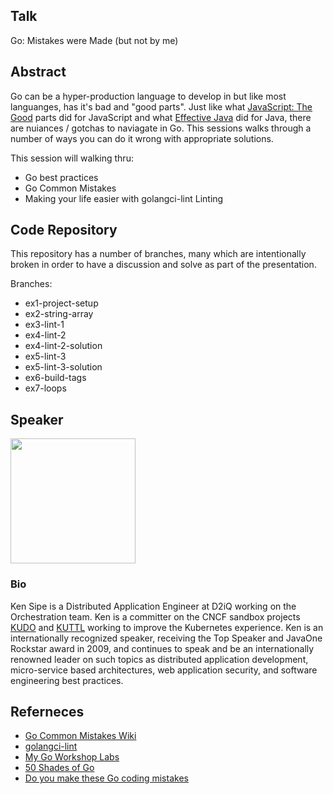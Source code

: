 ## Talk
Go: Mistakes were Made (but not by me)

## Abstract
Go can be a hyper-production language to develop in but like most languanges, has it's bad and "good parts". Just like what [JavaScript: The Good](https://www.amazon.com/JavaScript-Good-Parts-Douglas-Crockford/dp/0596517742) parts did for JavaScript and what [Effective Java](https://www.amazon.com/Effective-Java-2nd-Joshua-Bloch/dp/0321356683) did for Java, there are nuiances / gotchas to naviagate in Go.  This sessions walks through a number of ways you can do it wrong with appropriate solutions.

This session will walking thru:

* Go best practices
* Go Common Mistakes
* Making your life easier with golangci-lint Linting

## Code Repository

This repository has a number of branches, many which are intentionally broken in order to have a discussion and solve as part of the presentation.

Branches:

* ex1-project-setup
* ex2-string-array
* ex3-lint-1
* ex4-lint-2
* ex4-lint-2-solution
* ex5-lint-3
* ex5-lint-3-solution
* ex6-build-tags
* ex7-loops

## Speaker
<img src="https://gist.githubusercontent.com/kensipe/f5a3ded3c280619d647aba046cf8638d/raw/a01d01e00f7e3f295a864c1e0f238d88a2c31e08/ken-sipe.jpg" width="200">

### Bio
Ken Sipe is a Distributed Application Engineer at D2iQ working on the Orchestration team. Ken is a committer on the CNCF sandbox projects [KUDO](https://github.com/kudobuilder/kudo) and [KUTTL](https://github.com/kudobuilder/kuttl) working to improve the Kubernetes experience. Ken is an internationally recognized speaker, receiving the Top Speaker and JavaOne Rockstar award in 2009, and continues to speak and be an internationally renowned leader on such topics as distributed application development, micro-service based architectures, web application security, and software engineering best practices.


## Referneces
* [Go Common Mistakes Wiki](https://github.com/golang/go/wiki/CommonMistakes)
* [golangci-lint](https://github.com/golangci/golangci-lint)
* [My Go Workshop Labs](https://github.com/kensipe/go-labs)
* [50 Shades of Go](http://devs.cloudimmunity.com/gotchas-and-common-mistakes-in-go-golang/)
* [Do you make these Go coding mistakes](https://yourbasic.org/golang/gotcha/)
